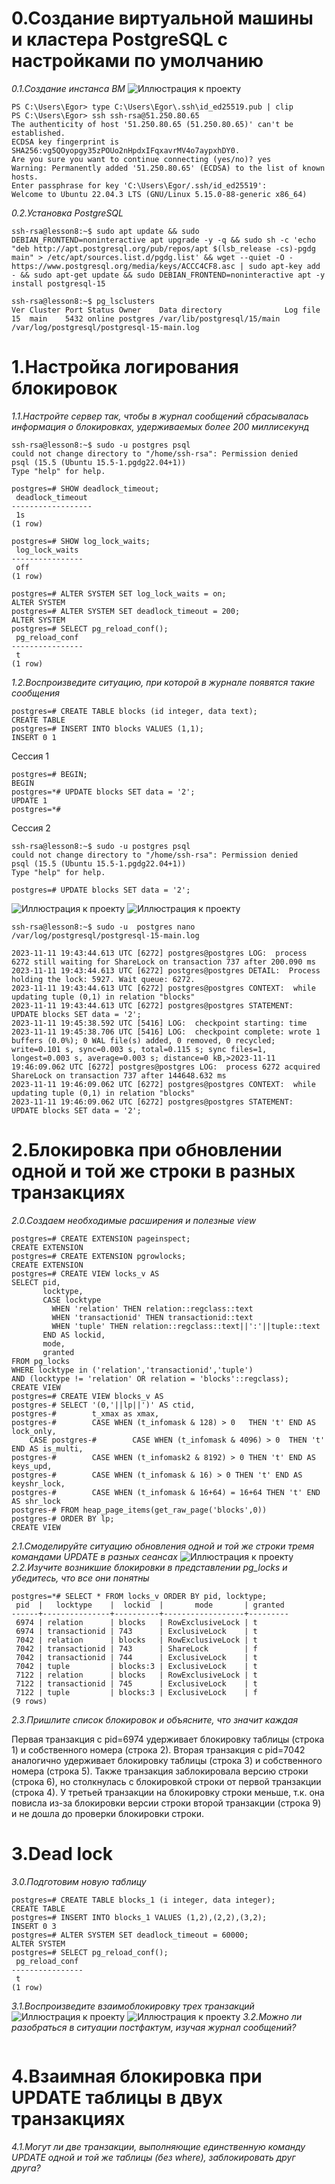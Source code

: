 # 0.Создание виртуальной машины и кластера PostgreSQL с настройками по умолчанию
*0.1.Создание инстанса ВМ*
![Иллюстрация к проекту](https://github.com/sadbytrue/egor_sizov_pg_advanced/blob/main/Screenshot_16.png)
```
PS C:\Users\Egor> type C:\Users\Egor\.ssh\id_ed25519.pub | clip
PS C:\Users\Egor> ssh ssh-rsa@51.250.80.65
The authenticity of host '51.250.80.65 (51.250.80.65)' can't be established.
ECDSA key fingerprint is SHA256:vg5QOyopgy35zPOUo2nHpdxIFqxavrMV4o7aypxhDY0.
Are you sure you want to continue connecting (yes/no)? yes
Warning: Permanently added '51.250.80.65' (ECDSA) to the list of known hosts.
Enter passphrase for key 'C:\Users\Egor/.ssh/id_ed25519':
Welcome to Ubuntu 22.04.3 LTS (GNU/Linux 5.15.0-88-generic x86_64)
```
*0.2.Установка PostgreSQL*
```
ssh-rsa@lesson8:~$ sudo apt update && sudo DEBIAN_FRONTEND=noninteractive apt upgrade -y -q && sudo sh -c 'echo "deb http://apt.postgresql.org/pub/repos/apt $(lsb_release -cs)-pgdg main" > /etc/apt/sources.list.d/pgdg.list' && wget --quiet -O - https://www.postgresql.org/media/keys/ACCC4CF8.asc | sudo apt-key add - && sudo apt-get update && sudo DEBIAN_FRONTEND=noninteractive apt -y install postgresql-15

ssh-rsa@lesson8:~$ pg_lsclusters
Ver Cluster Port Status Owner    Data directory              Log file
15  main    5432 online postgres /var/lib/postgresql/15/main /var/log/postgresql/postgresql-15-main.log
```
# 1.Настройка логирования блокировок
*1.1.Настройте сервер так, чтобы в журнал сообщений сбрасывалась информация о блокировках, удерживаемых более 200 миллисекунд*
```
ssh-rsa@lesson8:~$ sudo -u postgres psql
could not change directory to "/home/ssh-rsa": Permission denied
psql (15.5 (Ubuntu 15.5-1.pgdg22.04+1))
Type "help" for help.

postgres=# SHOW deadlock_timeout;
 deadlock_timeout
------------------
 1s
(1 row)

postgres=# SHOW log_lock_waits;
 log_lock_waits
----------------
 off
(1 row)

postgres=# ALTER SYSTEM SET log_lock_waits = on;
ALTER SYSTEM
postgres=# ALTER SYSTEM SET deadlock_timeout = 200;
ALTER SYSTEM
postgres=# SELECT pg_reload_conf();
 pg_reload_conf
----------------
 t
(1 row)

```
*1.2.Воспроизведите ситуацию, при которой в журнале появятся такие сообщения*
```
postgres=# CREATE TABLE blocks (id integer, data text);
CREATE TABLE
postgres=# INSERT INTO blocks VALUES (1,1);
INSERT 0 1
```

Сессия 1

```
postgres=# BEGIN;
BEGIN
postgres=*# UPDATE blocks SET data = '2';
UPDATE 1
postgres=*# 
```

Сессия 2

```
ssh-rsa@lesson8:~$ sudo -u postgres psql
could not change directory to "/home/ssh-rsa": Permission denied
psql (15.5 (Ubuntu 15.5-1.pgdg22.04+1))
Type "help" for help.

postgres=# UPDATE blocks SET data = '2';

```
![Иллюстрация к проекту](https://github.com/sadbytrue/egor_sizov_pg_advanced/blob/main/Screenshot_17.png)
![Иллюстрация к проекту](https://github.com/sadbytrue/egor_sizov_pg_advanced/blob/main/Screenshot_18.png)
```
ssh-rsa@lesson8:~$ sudo -u  postgres nano /var/log/postgresql/postgresql-15-main.log

2023-11-11 19:43:44.613 UTC [6272] postgres@postgres LOG:  process 6272 still waiting for ShareLock on transaction 737 after 200.090 ms
2023-11-11 19:43:44.613 UTC [6272] postgres@postgres DETAIL:  Process holding the lock: 5927. Wait queue: 6272.
2023-11-11 19:43:44.613 UTC [6272] postgres@postgres CONTEXT:  while updating tuple (0,1) in relation "blocks"
2023-11-11 19:43:44.613 UTC [6272] postgres@postgres STATEMENT:  UPDATE blocks SET data = '2';
2023-11-11 19:45:38.592 UTC [5416] LOG:  checkpoint starting: time
2023-11-11 19:45:38.706 UTC [5416] LOG:  checkpoint complete: wrote 1 buffers (0.0%); 0 WAL file(s) added, 0 removed, 0 recycled; write=0.101 s, sync=0.003 s, total=0.115 s; sync files=1, longest=0.003 s, average=0.003 s; distance=0 kB,>2023-11-11 19:46:09.062 UTC [6272] postgres@postgres LOG:  process 6272 acquired ShareLock on transaction 737 after 144648.632 ms
2023-11-11 19:46:09.062 UTC [6272] postgres@postgres CONTEXT:  while updating tuple (0,1) in relation "blocks"
2023-11-11 19:46:09.062 UTC [6272] postgres@postgres STATEMENT:  UPDATE blocks SET data = '2';
```
# 2.Блокировка при обновлении одной и той же строки в разных транзакциях
*2.0.Создаем необходимые расширения и полезные view*
```
postgres=# CREATE EXTENSION pageinspect;
CREATE EXTENSION
postgres=# CREATE EXTENSION pgrowlocks;
CREATE EXTENSION
postgres=# CREATE VIEW locks_v AS
SELECT pid,
       locktype,
       CASE locktype
         WHEN 'relation' THEN relation::regclass::text
         WHEN 'transactionid' THEN transactionid::text
         WHEN 'tuple' THEN relation::regclass::text||':'||tuple::text
       END AS lockid,
       mode,
       granted
FROM pg_locks
WHERE locktype in ('relation','transactionid','tuple')
AND (locktype != 'relation' OR relation = 'blocks'::regclass);
CREATE VIEW
postgres=# CREATE VIEW blocks_v AS
postgres-# SELECT '(0,'||lp||')' AS ctid,
postgres-#        t_xmax as xmax,
postgres-#        CASE WHEN (t_infomask & 128) > 0   THEN 't' END AS lock_only,
    CASE postgres-#        CASE WHEN (t_infomask & 4096) > 0  THEN 't' END AS is_multi,
postgres-#        CASE WHEN (t_infomask2 & 8192) > 0 THEN 't' END AS keys_upd,
postgres-#        CASE WHEN (t_infomask & 16) > 0 THEN 't' END AS keyshr_lock,
postgres-#        CASE WHEN (t_infomask & 16+64) = 16+64 THEN 't' END AS shr_lock
postgres-# FROM heap_page_items(get_raw_page('blocks',0))
postgres-# ORDER BY lp;
CREATE VIEW
```
*2.1.Смоделируйте ситуацию обновления одной и той же строки тремя командами UPDATE в разных сеансах*
![Иллюстрация к проекту](https://github.com/sadbytrue/egor_sizov_pg_advanced/blob/main/Screenshot_19.png)
*2.2.Изучите возникшие блокировки в представлении pg_locks и убедитесь, что все они понятны*
```
postgres=*# SELECT * FROM locks_v ORDER BY pid, locktype;
 pid  |   locktype    |  lockid  |       mode       | granted
------+---------------+----------+------------------+---------
 6974 | relation      | blocks   | RowExclusiveLock | t
 6974 | transactionid | 743      | ExclusiveLock    | t
 7042 | relation      | blocks   | RowExclusiveLock | t
 7042 | transactionid | 743      | ShareLock        | f
 7042 | transactionid | 744      | ExclusiveLock    | t
 7042 | tuple         | blocks:3 | ExclusiveLock    | t
 7122 | relation      | blocks   | RowExclusiveLock | t
 7122 | transactionid | 745      | ExclusiveLock    | t
 7122 | tuple         | blocks:3 | ExclusiveLock    | f
(9 rows)
```
*2.3.Пришлите список блокировок и объясните, что значит каждая*

Первая транзакция с pid=6974 удерживает блокировку таблицы (строка 1) и собственного номера (строка 2).
Вторая транзакция с pid=7042 аналогично удерживает блокировку таблицы (строка 3) и собственного номера (строка 5). Также транзакция заблокировала версию строки (строка 6), но столкнулась с блокировкой строки от первой транзакции (строка 4).
У третьей транзакции на блокировку строки меньше, т.к. она повисла из-за блокировки версии строки второй транзакции (строка 9) и не дошла до проверки блокировки строки.

# 3.Dead lock
*3.0.Подготовим новую таблицу*
```
postgres=# CREATE TABLE blocks_1 (i integer, data integer);
CREATE TABLE
postgres=# INSERT INTO blocks_1 VALUES (1,2),(2,2),(3,2);
INSERT 0 3
postgres=# ALTER SYSTEM SET deadlock_timeout = 60000;
ALTER SYSTEM
postgres=# SELECT pg_reload_conf();
 pg_reload_conf
----------------
 t
(1 row)

```
*3.1.Воспроизведите взаимоблокировку трех транзакций*
![Иллюстрация к проекту](https://github.com/sadbytrue/egor_sizov_pg_advanced/blob/main/Screenshot_22.png)
![Иллюстрация к проекту](https://github.com/sadbytrue/egor_sizov_pg_advanced/blob/main/Screenshot_23.png)
*3.2.Можно ли разобраться в ситуации постфактум, изучая журнал сообщений?*
```

```
# 4.Взаимная блокировка при UPDATE таблицы в двух транзакциях
*4.1.Могут ли две транзакции, выполняющие единственную команду UPDATE одной и той же таблицы (без where), заблокировать друг друга?*
```

```
